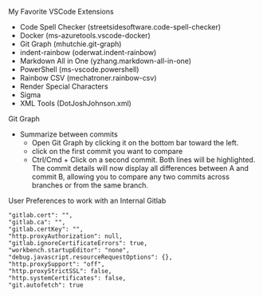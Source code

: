 My Favorite VSCode Extensions
- Code Spell Checker (streetsidesoftware.code-spell-checker)
- Docker (ms-azuretools.vscode-docker)
- Git Graph (mhutchie.git-graph)
- indent-rainbow (oderwat.indent-rainbow)
- Markdown All in One (yzhang.markdown-all-in-one)
- PowerShell (ms-vscode.powershell)
- Rainbow CSV (mechatroner.rainbow-csv)
- Render Special Characters
- Sigma
- XML Tools (DotJoshJohnson.xml)

Git Graph
- Summarize between commits
  - Open Git Graph by clicking it on the bottom bar toward the left.
  - click on the first commit you want to compare
  - Ctrl/Cmd + Click on a second commit. Both lines will be highlighted. The commit details will now display all differences between A and commit B, allowing you to compare any two commits across branches or from the same branch.

User Preferences to work with an Internal Gitlab

```
"gitlab.cert": "",
"gitlab.ca": "",
"gitlab.certKey": "",
"http.proxyAuthorization": null,
"gitlab.ignoreCertificateErrors": true,
"workbench.startupEditor": "none",
"debug.javascript.resourceRequestOptions": {},
"http.proxySupport": "off",
"http.proxyStrictSSL": false,
"http.systemCertificates": false,
"git.autofetch": true
```

